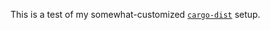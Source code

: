 This is a test of my somewhat-customized
[`cargo-dist`](https://github.com/axodotdev/cargo-dist) setup.
